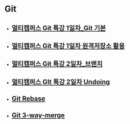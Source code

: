 # Git

- ## [멀티캠퍼스 Git 특강 1일차_Git 기본](./Git_기초.md)

- ## [멀티캠퍼스 Git 특강 1일차 원격저장소 활용](./원격저장소_활용.md)

- ## [멀티캠퍼스 Git 특강 2일차_브랜치](./브랜치.md)

- ## [멀티캠퍼스 GIt 특강 2일차 Undoing](./Undoing.md)

- ## [Git Rebase](./Git_Rebase.md)

- ## [Git 3-way-merge](./Git_3-Way-Merge.md)
